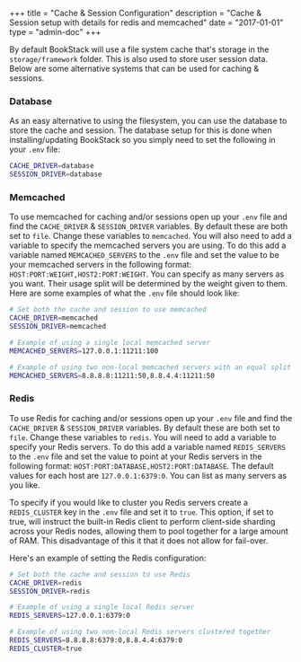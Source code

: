 +++
title = "Cache & Session Configuration"
description = "Cache & Session setup with details for redis and memcached"
date = "2017-01-01"
type = "admin-doc"
+++

By default BookStack will use a file system cache that's storage in the `storage/framework` folder. This is also used to store user session data. Below are some alternative systems that can be used for caching & sessions.

### Database

As an easy alternative to using the filesystem, you can use the database to store the cache and session. The database setup for this is done when installing/updating BookStack so you simply need to set the following in your `.env` file:

```bash
CACHE_DRIVER=database
SESSION_DRIVER=database
```

### Memcached

To use memcached for caching and/or sessions open up your `.env` file and find the `CACHE_DRIVER` & `SESSION_DRIVER` variables. By default these are both set to `file`. Change these variables to `memcached`. You will also need to add a variable to specify the memcached servers you are using. To do this add a variable named `MEMCACHED_SERVERS` to the `.env` file and set the value to be your memcached servers in the following format: `HOST:PORT:WEIGHT,HOST2:PORT:WEIGHT`. You can specify as many servers as you want. Their usage split will be determined by the weight given to them. Here are some examples of what the `.env` file should look like:

```bash
# Set both the cache and session to use memcached
CACHE_DRIVER=memcached
SESSION_DRIVER=memcached

# Example of using a single local memcached server
MEMCACHED_SERVERS=127.0.0.1:11211:100

# Example of using two non-local memcached servers with an equal split
MEMCACHED_SERVERS=8.8.8.8:11211:50,8.8.4.4:11211:50
```

### Redis

To use Redis for caching and/or sessions open up your `.env` file and find the `CACHE_DRIVER` & `SESSION_DRIVER` variables. By default these are both set to `file`. Change these variables to `redis`. You will need to add a variable to specify your Redis servers. To do this add a variable named `REDIS_SERVERS` to the `.env` file and set the value to point at your Redis servers in the following format: `HOST:PORT:DATABASE,HOST2:PORT:DATABASE`. The default values for each host are `127.0.0.1:6379:0`. You can list as many servers as you like.  

To specify if you would like to cluster you Redis servers create a `REDIS_CLUSTER` key in the `.env` file and set it to `true`. This option, if set to true, will instruct the built-in Redis client to perform client-side sharding across your Redis nodes, allowing them to pool together for a large amount of RAM. This disadvantage of this it that it does not allow for fail-over.

Here's an example of setting the Redis configuration:

```bash
# Set both the cache and session to use Redis
CACHE_DRIVER=redis
SESSION_DRIVER=redis

# Example of using a single local Redis server
REDIS_SERVERS=127.0.0.1:6379:0

# Example of using two non-local Redis servers clustered together
REDIS_SERVERS=8.8.8.8:6379:0,8.8.4.4:6379:0
REDIS_CLUSTER=true
```
